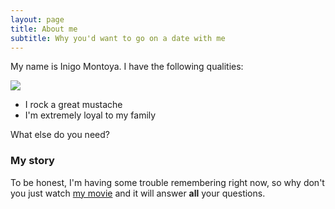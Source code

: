 ```yaml
---
layout: page
title: About me
subtitle: Why you'd want to go on a date with me
---
```


My name is Inigo Montoya. I have the following qualities:

<img src="{{ 'assets/img/swimming-doggo.gif' | relative_url }}"/>

- I rock a great mustache
- I'm extremely loyal to my family

What else do you need?

### My story

To be honest, I'm having some trouble remembering right now, so why don't you just watch [my movie](https://en.wikipedia.org/wiki/The_Princess_Bride_%28film%29) and it will answer **all** your questions.
